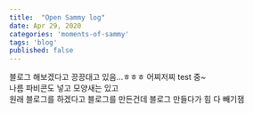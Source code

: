 ```yaml
---
title:  "Open Sammy log"
date: Apr 29, 2020
categories: 'moments-of-sammy'
tags: 'blog'
published: false
---
```


블로그 해보겠다고 끙끙대고 있음...ㅎㅎㅎ 어찌저찌 test 중~  
나름 파비콘도 넣고 모양새는 있고  
원래 블로그를 하겠다고 블로그를 만든건데 블로그 만들다가 힘 다 빼기잼
